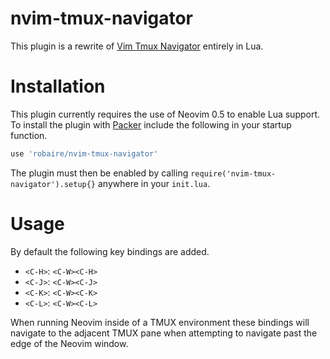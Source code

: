 # nvim-tmux-navigator

This plugin is a rewrite of [Vim Tmux Navigator](https://github.com/christoomey/vim-tmux-navigator) entirely in Lua.

# Installation

This plugin currently requires the use of Neovim 0.5 to enable Lua support.
To install the plugin with [Packer](https://github.com/wbthomason/packer.nvim) include the following in your startup function.

```lua
use 'robaire/nvim-tmux-navigator'
```

The plugin must then be enabled by calling `require('nvim-tmux-navigator').setup{}` anywhere in your `init.lua`.

# Usage

By default the following key bindings are added.
- `<C-H>`: `<C-W><C-H>`
- `<C-J>`: `<C-W><C-J>`
- `<C-K>`: `<C-W><C-K>`
- `<C-L>`: `<C-W><C-L>`

When running Neovim inside of a TMUX environment these bindings will navigate to the adjacent TMUX pane when attempting to navigate past the edge of the Neovim window.
